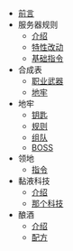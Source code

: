 <!-- _sidebar.md -->

* [前言](README.md)
* 服务器规则
    * [介绍](rule/introduce.md)
    * [特性改动](rule/vanilla-addon.md)
    * [基础指令](rule/command.md)
* 合成表
    * [职业武器](class/MMOWEAPON.md)
    * [地牢](dungeon/dungeon-crafting)
* 地牢
    * [钥匙](dungeon/DUNGEON.md)
    * [规则](dungeon/dungeon-rule.md)
    * [组队](dungeon/dungeon-team.md)
    * [BOSS](dungeon/dungeon-boss.md)
* 领地
    * [指令](huskclaim/command.md)
* 黏液科技
    * [介绍](slimefun/rule.md)
    * [那个科技](slimefun/thattechnology.md)
* 酿酒
    * [介绍](brewery/brewery.md)
    * [配方](brewery/recipe.md)